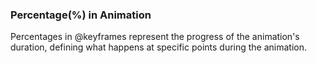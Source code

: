 ### Percentage(%) in Animation
Percentages in @keyframes represent the progress of the animation's duration, defining what happens at specific points during the animation.